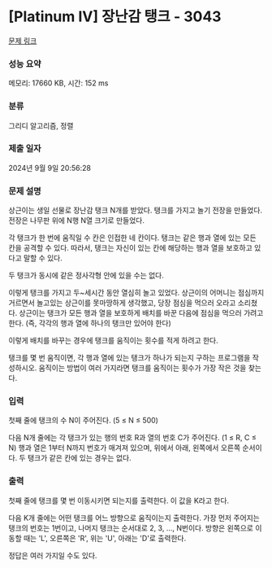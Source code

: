 # [Platinum IV] 장난감 탱크 - 3043 

[문제 링크](https://www.acmicpc.net/problem/3043) 

### 성능 요약

메모리: 17660 KB, 시간: 152 ms

### 분류

그리디 알고리즘, 정렬

### 제출 일자

2024년 9월 9일 20:56:28

### 문제 설명

<p>상근이는 생일 선물로 장난감 탱크 N개를 받았다. 탱크를 가지고 놀기 전장을 만들었다. 전장은 나무판 위에 N행 N열 크기로 만들었다.</p>

<p>각 탱크가 한 번에 움직일 수 칸은 인접한 네 칸이다. 탱크는 같은 행과 열에 있는 모든 칸을 공격할 수 있다. 따라서, 탱크는 자신이 있는 칸에 해당하는 행과 열을 보호하고 있다고 말할 수 있다.</p>

<p>두 탱크가 동시에 같은 정사각형 안에 있을 수는 없다.</p>

<p>이렇게 탱크를 가지고 두~세시간 동안 열심히 놀고 있었다. 상근이의 어머니는 점심까지 거르면서 놀고있는 상근이를 못마땅하게 생각했고, 당장 점심을 먹으러 오라고 소리쳤다. 상근이는 탱크가 모든 행과 열을 보호하게 배치를 바꾼 다음에 점심을 먹으러 가려고 한다. (즉, 각각의 행과 열에 하나의 탱크만 있어야 한다)</p>

<p>이렇게 배치를 바꾸는 경우에 탱크를 움직이는 횟수를 적게 하려고 한다.</p>

<p>탱크를 몇 번 움직이면, 각 행과 열에 있는 탱크가 하나가 되는지 구하는 프로그램을 작성하시오. 움직이는 방법이 여러 가지라면 탱크를 움직이는 횟수가 가장 작은 것을 찾는다.</p>

### 입력 

 <p>첫째 줄에 탱크의 수 N이 주어진다. (5 ≤ N ≤ 500)</p>

<p>다음 N개 줄에는 각 탱크가 있는 행의 번호 R과 열의 번호 C가 주어진다. (1 ≤ R, C ≤ N) 행과 열은 1부터 N까지 번호가 매겨져 있으며, 위에서 아래, 왼쪽에서 오른쪽 순서이다. 두 탱크가 같은 칸에 있는 경우는 없다.</p>

### 출력 

 <p>첫째 줄에 탱크를 몇 번 이동시키면 되는지를 출력한다. 이 값을 K라고 한다.</p>

<p>다음 K개 줄에는 어떤 탱크를 어느 방향으로 움직이는지 출력한다. 가장 먼저 주어지는 탱크의 번호는 1번이고, 나머지 탱크는 순서대로 2, 3, ..., N번이다. 방향은 왼쪽으로 이동할 때는 'L', 오른쪽은 'R', 위는 'U', 아래는 'D'로 출력한다.</p>

<p>정답은 여러 가지일 수도 있다.</p>

